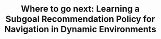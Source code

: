 ---
title: "Where to go next: Learning a Subgoal Recommendation Policy for Navigation in Dynamic Environments"
authors: "Bruno Brito, Michael Everett, Jonathan P. How, Javier Alonso-Mora"
venue: "IEEE Robotics and Automation Letters (RA-L)"
year: "2021"
status: "published"
arxiv: "https://arxiv.org/pdf/2102.13073.pdf"
official_link: ""
doi: ""
volume: "6"
number: "3"
pages: "4616-4623"
publisher: ""
month: "01"
address: ""
type: "journal"
school: "N/A"
awards: "N/A"
notes: "Also presented in " # icra # ", May, 2021."
image: "ral_icra21_diagram.png"
collection: publications
permalink: /publication/2021-01-Brito21_RAL.html
---